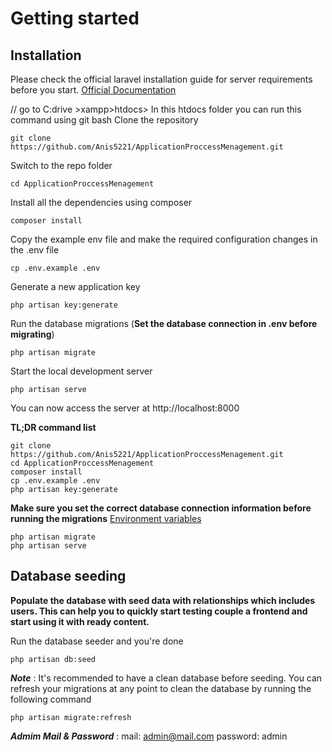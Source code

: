 # Getting started

## Installation

Please check the official laravel installation guide for server requirements before you start. [Official Documentation](https://laravel.com/docs/5.4/installation#installation)

// go to C:drive >xampp>htdocs> 
In this htdocs folder you can run this command using git bash
Clone the repository

    git clone https://github.com/Anis5221/ApplicationProccessMenagement.git

Switch to the repo folder

    cd ApplicationProccessMenagement

Install all the dependencies using composer

    composer install

Copy the example env file and make the required configuration changes in the .env file

    cp .env.example .env

Generate a new application key

    php artisan key:generate


Run the database migrations (**Set the database connection in .env before migrating**)

    php artisan migrate

Start the local development server

    php artisan serve

You can now access the server at http://localhost:8000

**TL;DR command list**

    git clone https://github.com/Anis5221/ApplicationProccessMenagement.git
    cd ApplicationProccessMenagement
    composer install
    cp .env.example .env
    php artisan key:generate

**Make sure you set the correct database connection information before running the migrations** [Environment variables](#environment-variables)

    php artisan migrate
    php artisan serve

## Database seeding

**Populate the database with seed data with relationships which includes users. This can help you to quickly start testing  couple a frontend and start using it with ready content.**

Run the database seeder and you're done

    php artisan db:seed

***Note*** : It's recommended to have a clean database before seeding. You can refresh your migrations at any point to clean the database by running the following command

    php artisan migrate:refresh
    
***Admim Mail & Password*** :
    mail: admin@mail.com
    password: admin
